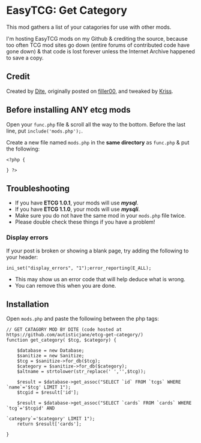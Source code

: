 # EasyTCG: Get Category
This mod gathers a list of your catagories for use with other mods.

I'm hosting EasyTCG mods on my Github & crediting the source, because too often TCG mod sites go down (entire forums of contributed code have gone down) & that code is lost forever unless the Internet Archive happened to save a copy.

## Credit
Created by [Dite](https://web.archive.org/web/20220522093431/https://tcg.dite-hart.net/), originally posted on [filler00](https://web.archive.org/web/20220522093431/https://forum.filler00.com/12-get-category-v1-0-etcgfm-v1-0-1-up-10-18-13), and tweaked by [Kriss](https://web.archive.org/web/20220522093431/https://krissasaur.magical-me.net/tcg/post/etcgmods.php#getcatagory).

## Before installing ANY etcg mods

Open your `func.php` file & scroll all the way to the bottom. Before the last line, put `include('mods.php');`.

Create a new file named `mods.php` in the **same directory** as `func.php` & put the following:

```
<?php {

} ?>
```

## Troubleshooting
* If you have **ETCG 1.0.1**, your mods will use ***mysql***.
* If you have **ETCG 1.1.0**, your mods will use ***mysqli***.
* Make sure you do not have the same mod in your `mods.php` file twice.
* Please double check these things if you have a problem!

### Display errors
If your post is broken or showing a blank page, try adding the following to your header:

```
ini_set("display_errors", "1");error_reporting(E_ALL);
```

* This may show us an error code that will help deduce what is wrong.
* You can remove this when you are done.

## Installation
Open `mods.php` and paste the following between the php tags:

```
// GET CATAGORY MOD BY DITE (code hosted at https://github.com/autisticjane/etcg-get-category/)
function get_category( $tcg, $category) {

	$database = new Database;
	$sanitize = new Sanitize;
	$tcg = $sanitize->for_db($tcg);
	$category = $sanitize->for_db($category);
	$altname = strtolower(str_replace(' ','',$tcg));

	$result = $database->get_assoc("SELECT `id` FROM `tcgs` WHERE `name`='$tcg' LIMIT 1");
	$tcgid = $result['id'];
	
	$result = $database->get_assoc("SELECT `cards` FROM `cards` WHERE `tcg`='$tcgid' AND 

`category`='$category' LIMIT 1");
	return $result['cards'];

}
```

